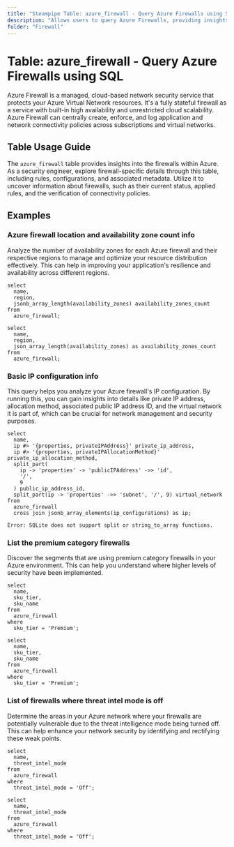 ```yaml
---
title: "Steampipe Table: azure_firewall - Query Azure Firewalls using SQL"
description: "Allows users to query Azure Firewalls, providing insights into the configuration, status, and rules of each firewall in the Azure ecosystem."
folder: "Firewall"
---
```


# Table: azure_firewall - Query Azure Firewalls using SQL

Azure Firewall is a managed, cloud-based network security service that protects your Azure Virtual Network resources. It's a fully stateful firewall as a service with built-in high availability and unrestricted cloud scalability. Azure Firewall can centrally create, enforce, and log application and network connectivity policies across subscriptions and virtual networks.

## Table Usage Guide

The `azure_firewall` table provides insights into the firewalls within Azure. As a security engineer, explore firewall-specific details through this table, including rules, configurations, and associated metadata. Utilize it to uncover information about firewalls, such as their current status, applied rules, and the verification of connectivity policies.

## Examples

### Azure firewall location and availability zone count info
Analyze the number of availability zones for each Azure firewall and their respective regions to manage and optimize your resource distribution effectively. This can help in improving your application's resilience and availability across different regions.

```sql+postgres
select
  name,
  region,
  jsonb_array_length(availability_zones) availability_zones_count
from
  azure_firewall;
```

```sql+sqlite
select
  name,
  region,
  json_array_length(availability_zones) as availability_zones_count
from
  azure_firewall;
```

### Basic IP configuration info
This query helps you analyze your Azure firewall's IP configuration. By running this, you can gain insights into details like private IP address, allocation method, associated public IP address ID, and the virtual network it is part of, which can be crucial for network management and security purposes.

```sql+postgres
select
  name,
  ip #> '{properties, privateIPAddress}' private_ip_address,
  ip #> '{properties, privateIPAllocationMethod}' private_ip_allocation_method,
  split_part(
    ip -> 'properties' -> 'publicIPAddress' ->> 'id',
    '/',
    9
  ) public_ip_address_id,
  split_part(ip -> 'properties' ->> 'subnet', '/', 9) virtual_network
from
  azure_firewall
  cross join jsonb_array_elements(ip_configurations) as ip;
```

```sql+sqlite
Error: SQLite does not support split or string_to_array functions.
```

### List the premium category firewalls
Discover the segments that are using premium category firewalls in your Azure environment. This can help you understand where higher levels of security have been implemented.

```sql+postgres
select
  name,
  sku_tier,
  sku_name
from
  azure_firewall
where
  sku_tier = 'Premium';
```

```sql+sqlite
select
  name,
  sku_tier,
  sku_name
from
  azure_firewall
where
  sku_tier = 'Premium';
```

### List of firewalls where threat intel mode is off
Determine the areas in your Azure network where your firewalls are potentially vulnerable due to the threat intelligence mode being turned off. This can help enhance your network security by identifying and rectifying these weak points.

```sql+postgres
select
  name,
  threat_intel_mode
from
  azure_firewall
where
  threat_intel_mode = 'Off';
```

```sql+sqlite
select
  name,
  threat_intel_mode
from
  azure_firewall
where
  threat_intel_mode = 'Off';
```